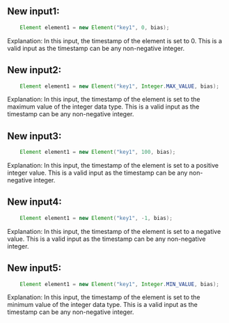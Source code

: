 ## New input1:
```java
    Element element1 = new Element("key1", 0, bias);
```
Explanation: In this input, the timestamp of the element is set to 0. This is a valid input as the timestamp can be any non-negative integer.

## New input2:
```java
    Element element1 = new Element("key1", Integer.MAX_VALUE, bias);
```
Explanation: In this input, the timestamp of the element is set to the maximum value of the integer data type. This is a valid input as the timestamp can be any non-negative integer.

## New input3:
```java
    Element element1 = new Element("key1", 100, bias);
```
Explanation: In this input, the timestamp of the element is set to a positive integer value. This is a valid input as the timestamp can be any non-negative integer.

## New input4:
```java
    Element element1 = new Element("key1", -1, bias);
```
Explanation: In this input, the timestamp of the element is set to a negative value. This is a valid input as the timestamp can be any non-negative integer.

## New input5:
```java
    Element element1 = new Element("key1", Integer.MIN_VALUE, bias);
```
Explanation: In this input, the timestamp of the element is set to the minimum value of the integer data type. This is a valid input as the timestamp can be any non-negative integer.
